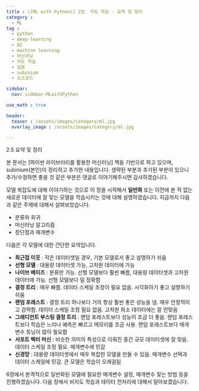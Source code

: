 ```yaml
---
title : \[ML with Python\] 2장. 지도 학습 - 요약 및 정리
category :
  - ML
tag :
  - python
  - deep-learning
  - AI
  - machine learning
  - 머신러닝
  - 지도 학습
  - 입문
  - subinium
  - 소스코드

sidebar:
  nav: sidebar-MLwithPython

use_math : true

header:
  teaser : /assets/images/category/ml.jpg
  overlay_image : /assets/images/category/ml.jpg

---
```


2.5 요약 및 정리

본 문서는 [파이썬 라이브러리를 활용한 머신러닝] 책을 기반으로 하고 있으며, subinium(본인)이 정리하고 추가한 내용입니다. 생략된 부분과 추가된 부분이 있으니 추가/수정하면 좋을 것 같은 부분은 댓글로 이야기해주시면 감사하겠습니다.

모델 복잡도에 대해 이야기하는 것으로 이 장을 시작해서 **일반화** 또는 이전에 본 적 없는 새로운 데이터에 잘 맞는 모델을 학습시키는 것에 대해 설명하였습니다.
지금까지 다음과 같은 주제에 대해서 살펴보았습니다.

- 분류와 회귀
- 머신러닝 알고리즘
- 장단점과 매개변수

다음은 각 모델에 대한 간단한 요약입니다.

- **최근접 이웃** : 작은 데이터셋일 경우, 기본 모델로서 좋고 설명하기 쉬움
- **선형 모델** : 대용량 데이터셋 가능, 고차원 데이터에 가능
- **나이브 베이즈** : 분류만 가능. 선형 모델보다 훨씬 빠름, 대용량 데이터셋과 고차원 데이터에 가능. 선형 모델보다 덜 정확함
- **결정 트리** : 매우 빠름. 데이터 스케일 조정이 필요 없음. 시각화하기 좋고 설명하기 쉬움
- **랜덤 포레스트** : 결정 트리 하나보다 거의 항상 훨씬 좋은 성능을 냄. 매우 안정적이고 강력함. 데이터 스케일 조정 필요 없음. 고차원 희소 데이터에는 잘 안맞음
- **그래디언트 부스팅 결정 트리** : 랜덤 포레스트보다 성능이 조금 더 좋음. 랜덤 포레스트보다 학습은 느리나 예측은 빠르고 메모리를 조금 사용. 랜덤 포레스트보다 매개변수 튜닝이 많이 필요함
- **서포트 벡터 머신** : 비슷한 의미의 특성으로 이뤄진 중간 규모 데이터셋에 잘 맞음. 데이터 스케일 조정 필요. 매개변수에 민감
- **신경망** : 대용량 데이터셋에서 매우 복잡한 모델을 만들 수 있음. 매개변수 선택과 데이터 스케일에 민감. 큰 모델은 학습이 오래걸림

6장에서 본격적으로 일반화된 모델에 필요한 매개변수 설정, 매개변수 찾는 방법 등을 진행하겠습니다.
다음 장에서 비지도 학습과 데이터 전처리에 대해서 알아보겠습니다.
